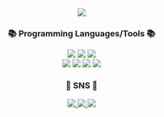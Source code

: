 

<div align=center>
	<img src="https://capsule-render.vercel.app/api?type=waving&color=auto&height=200&section=header&text=Welcome%20To%20My%20GitHub!&fontSize=45" />	
</div>
<div align=center>
<div align=center>
	<h3>📚 Programming Languages/Tools 📚</h3>
</div>
<div align="center">
	<img src="https://img.shields.io/badge/Python-3776AB?style=flat&logo=Python&logoColor=white" />
  <img src="https://img.shields.io/badge/C-A8B9CC?style=flat&logo=C&logoColor=white" />
  <img src="https://img.shields.io/badge/C++-00599C?style=flat&logo=C&logoColor=white" />
	<br>
	<img src="https://img.shields.io/badge/MySQL-4479A1?style=flat&logo=MySQL&logoColor=white" />
	<img src="https://img.shields.io/badge/Excel-217346?style=flat&logo=Microsoft Excel&logoColor=white" />
	<img src="https://img.shields.io/badge/Xcode-147EFB?style=flat&logo=Xcode&logoColor=white" />
	<img src="https://img.shields.io/badge/Visual Studio Code-007ACC?style=flat&logo=Visual Studio Code&logoColor=white" />

</div>
<div align=center>
	<h3>🎨 SNS 🎨</h3>
</div>
<div align=center>
	<a href="https://velog.io/@asaf0121">
		<img src="https://img.shields.io/badge/Velog-20C997?style=flat&logo=Velog&logoColor=white" />
	</a>
	<a href="https://github.com/woohyuk-christopher-choi">
		<img src="https://img.shields.io/badge/GitHub-181717?style=flat&logo=GitHub&logoColor=white" />
	</a>
	<a href="https://www.notion.so/CV-Resume-5cd0cd6818384b4b8e3adf44715d90be">
		<img src="https://img.shields.io/badge/Notion-000000?style=flat&logo=Notion&logoColor=white" />
	</a>
	<br>
</div>
<br>
<div align=center>
</div>
